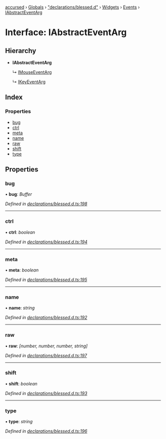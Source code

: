 [accursed](../README.md) › [Globals](../globals.md) › ["declarations/blessed.d"](../modules/_declarations_blessed_d_.md) › [Widgets](../modules/_declarations_blessed_d_.widgets.md) › [Events](../modules/_declarations_blessed_d_.widgets.events.md) › [IAbstractEventArg](_declarations_blessed_d_.widgets.events.iabstracteventarg.md)

# Interface: IAbstractEventArg

## Hierarchy

* **IAbstractEventArg**

  ↳ [IMouseEventArg](_declarations_blessed_d_.widgets.events.imouseeventarg.md)

  ↳ [IKeyEventArg](_declarations_blessed_d_.widgets.events.ikeyeventarg.md)

## Index

### Properties

* [bug](_declarations_blessed_d_.widgets.events.iabstracteventarg.md#bug)
* [ctrl](_declarations_blessed_d_.widgets.events.iabstracteventarg.md#ctrl)
* [meta](_declarations_blessed_d_.widgets.events.iabstracteventarg.md#meta)
* [name](_declarations_blessed_d_.widgets.events.iabstracteventarg.md#name)
* [raw](_declarations_blessed_d_.widgets.events.iabstracteventarg.md#raw)
* [shift](_declarations_blessed_d_.widgets.events.iabstracteventarg.md#shift)
* [type](_declarations_blessed_d_.widgets.events.iabstracteventarg.md#type)

## Properties

###  bug

• **bug**: *Buffer*

*Defined in [declarations/blessed.d.ts:198](https://github.com/cancerberoSgx/accursed/blob/5b2518e/src/declarations/blessed.d.ts#L198)*

___

###  ctrl

• **ctrl**: *boolean*

*Defined in [declarations/blessed.d.ts:194](https://github.com/cancerberoSgx/accursed/blob/5b2518e/src/declarations/blessed.d.ts#L194)*

___

###  meta

• **meta**: *boolean*

*Defined in [declarations/blessed.d.ts:195](https://github.com/cancerberoSgx/accursed/blob/5b2518e/src/declarations/blessed.d.ts#L195)*

___

###  name

• **name**: *string*

*Defined in [declarations/blessed.d.ts:192](https://github.com/cancerberoSgx/accursed/blob/5b2518e/src/declarations/blessed.d.ts#L192)*

___

###  raw

• **raw**: *[number, number, number, string]*

*Defined in [declarations/blessed.d.ts:197](https://github.com/cancerberoSgx/accursed/blob/5b2518e/src/declarations/blessed.d.ts#L197)*

___

###  shift

• **shift**: *boolean*

*Defined in [declarations/blessed.d.ts:193](https://github.com/cancerberoSgx/accursed/blob/5b2518e/src/declarations/blessed.d.ts#L193)*

___

###  type

• **type**: *string*

*Defined in [declarations/blessed.d.ts:196](https://github.com/cancerberoSgx/accursed/blob/5b2518e/src/declarations/blessed.d.ts#L196)*
